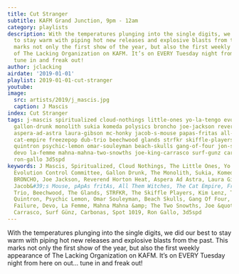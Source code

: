 ```yaml
---
title: Cut Stranger
subtitle: KAFM Grand Junction, 9pm - 12am
category: playlists
description: With the temperatures plunging into the single digits, we did our best
  to stay warm with piping hot new releases and explosive blasts from the past. This
  marks not only the first show of the year, but also the first weekly appearance
  of The Lacking Organization on KAFM. It’s on EVERY Tuesday night from here on out…
  tune in and freak out!
author: jclacking
airdate: '2019-01-01'
playlist: 2019-01-01-cut-stranger
youtube: 
image:
  src: artists/2019/j_mascis.jpg
  caption: J Mascis
index: Cut Stranger
tags: j-mascis spiritualized cloud-nothings little-ones yo-la-tengo evolution-control-committee
  gallon-drunk monolith sukia komeda polysics broncho joe-jackson reverend-horton-heat
  aspera-ad-astra laura-gibson mc-honky jacob-s-mouse papas-fritas all-them-witches
  cat-empire freezepop dub-trio beechwood glands strfkr skiffle-players kim-lenz thought-gang
  quintron psychic-lemon omar-souleyman beach-skulls gang-of-four jon-spencer failure
  devo la-femme mahna-mahna-two-snowths joe-king-carrasco surf-gunz carbonas spot-1019
  ron-gallo 3d5spd
keywords: J Mascis, Spiritualized, Cloud Nothings, The Little Ones, Yo La Tengo, The
  Evolution Control Committee, Gallon Drunk, The Monolith, Sukia, Komeda, Polysics,
  BRONCHO, Joe Jackson, Reverend Horton Heat, Aspera Ad Astra, Laura Gibson, MC Honky,
  Jacob&#39;s Mouse, pApAs fritAs, All Them Witches, The Cat Empire, Freezepop, Dub
  Trio, Beechwood, The Glands, STRFKR, The Skiffle Players, Kim Lenz, Thought Gang,
  Quintron, Psychic Lemon, Omar Souleyman, Beach Skulls, Gang Of Four, Jon Spencer,
  Failure, Devo, La Femme, Mahna Mahna &amp; The Two Snowths, Joe &quot;King&quot;
  Carrasco, Surf Günz, Carbonas, Spot 1019, Ron Gallo, 3d5spd
---
```

With the temperatures plunging into the single digits, we did our best to stay warm with piping hot new releases and explosive blasts from the past. This marks not only the first show of the year, but also the first weekly appearance of The Lacking Organization on KAFM. It’s on EVERY Tuesday night from here on out… tune in and freak out!

